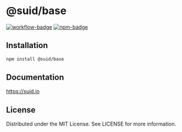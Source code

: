 # @suid/base

[![workflow-badge]](https://github.com/swordev/suid/actions/workflows/ci.yaml) [![npm-badge]](https://www.npmjs.com/package/@suid/base)

[workflow-badge]: https://img.shields.io/github/actions/workflow/status/swordev/suid/ci.yaml?branch=main
[npm-badge]: https://img.shields.io/npm/v/@suid/base?label=@suid/base

## Installation

```sh
npm install @suid/base
```

## Documentation

https://suid.io

## License

Distributed under the MIT License. See LICENSE for more information.
